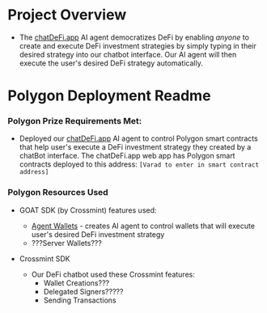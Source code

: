 # Project Overview
* The [chatDeFi.app](http://chatDeFi.app) AI agent democratizes DeFi by enabling _*anyone*_ to create and execute DeFi investment strategies by simply typing in their desired strategy into our chatbot interface. Our AI agent will then execute the user's desired DeFi strategy automatically.

# Polygon Deployment Readme

### Polygon Prize Requirements Met:
  * Deployed our [chatDeFi.app](http://chatDeFi.app) AI agent to control Polygon smart contracts that help user's execute a DeFi investment strategy they created by a chatBot interface. The chatDeFi.app web app has Polygon smart contracts deployed to this address: `[Varad to enter in smart contract address]`
    
### Polygon Resources Used
* GOAT SDK (by Crossmint) features used:
    * [Agent Wallets](https://docs.crossmint.com/wallets/quickstarts/agent-wallets) - creates AI agent to control wallets that will execute user's desired DeFi investment strategy
    * ???Server Wallets???

* Crossmint SDK
    * Our DeFi chatbot used these Crossmint features:
      * Wallet Creations???
      * Delegated Signers?????
      * Sending Transactions

